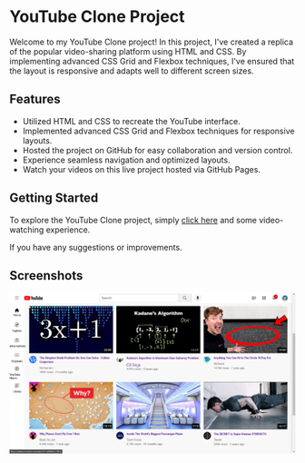 # YouTube Clone Project

Welcome to my YouTube Clone project! In this project, I've created a replica of the popular video-sharing platform using HTML and CSS. By implementing advanced CSS Grid and Flexbox techniques, I've ensured that the layout is responsive and adapts well to different screen sizes.

## Features

- Utilized HTML and CSS to recreate the YouTube interface.
- Implemented advanced CSS Grid and Flexbox techniques for responsive layouts.
- Hosted the project on GitHub for easy collaboration and version control.
- Experience seamless navigation and optimized layouts.
- Watch your videos on this live project hosted via GitHub Pages.

## Getting Started

To explore the YouTube Clone project, simply [click here](https://nareshk170999.github.io/Youtube_Clone/) and some video-watching experience.

If you have any suggestions or improvements.

## Screenshots

![Screenshot 1](screenshots/screenshot1.png)


